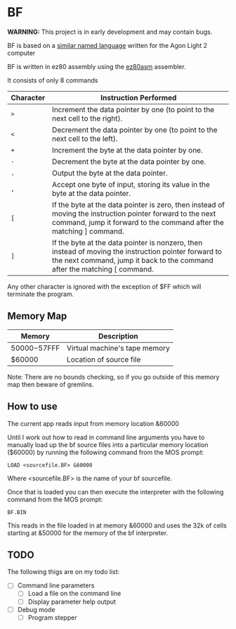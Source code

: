 # BF

**WARNING:** This project is in early development and may contain bugs.

BF is based on a [similar named language](https://en.wikipedia.org/wiki/Brainfuck) written for the Agon Light 2 computer

BF is written in ez80 assembly using the [ez80asm](https://github.com/envenomator/agon-ez80asm) assembler.

It consists of only 8 commands

| Character | Instruction Performed |
| --------- | --------------------- |
| `>` | Increment the data pointer by one (to point to the next cell to the right). |
| `<` | Decrement the data pointer by one (to point to the next cell to the left). |
| `+` | Increment the byte at the data pointer by one. |
| `-` | Decrement the byte at the data pointer by one. |
| `.` | Output the byte at the data pointer. |
| `,` | Accept one byte of input, storing its value in the byte at the data pointer. |
| `[` | If the byte at the data pointer is zero, then instead of moving the instruction pointer forward to the next command, jump it forward to the command after the matching ] command. |
| `]` | If the byte at the data pointer is nonzero, then instead of moving the instruction pointer forward to the next command, jump it back to the command after the matching [ command. |

Any other character is ignored with the exception of $FF which will terminate the program.

## Memory Map

| Memory | Description |
| ------ | ----------- |
| $50000-$57FFF | Virtual machine's tape memory |
| $60000 | Location of source file |

Note: There are no bounds checking, so if you go outside of this memory map then beware of gremlins.

## How to use

The current app reads input from memory location &60000

Until I work out how to read in command line arguments you have to manually load up the bf source files into a particular memory location ($60000) by running the following command from the MOS prompt:

    LOAD <sourcefile.BF> &60000

Where <sourcefile.BF> is the name of your bf sourcefile.

Once that is loaded you can then execute the interpreter with the following command from the MOS prompt:

    BF.BIN

This reads in the file loaded in at memory &60000 and uses the 32k of cells starting at &50000 for the memory of the bf interpreter.

## TODO

The following thigs are on my todo list:

- [ ] Command line parameters
  - [ ] Load a file on the command line
  - [ ] Display parameter help output
- [ ] Debug mode
  - [ ] Program stepper
